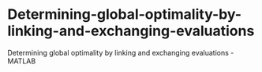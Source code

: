 # Determining-global-optimality-by-linking-and-exchanging-evaluations
Determining global optimality by linking and exchanging evaluations - MATLAB
